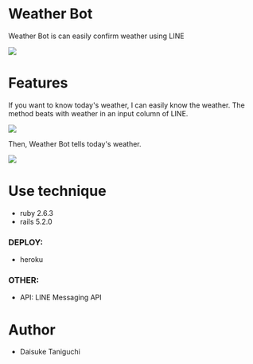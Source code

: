 # Weather Bot

Weather Bot is can easily confirm weather using LINE

<img src="https://user-images.githubusercontent.com/62994067/86517379-74de8000-be63-11ea-9a22-51f6f154ddaf.jpg">

# Features

If you want to know today's weather, I can easily know the weather.
The method beats with weather in an input column of LINE.

<img src="https://user-images.githubusercontent.com/62994067/86517642-73ae5280-be65-11ea-954d-5e96d66b46c8.jpg">

Then, Weather Bot tells today's weather.

<img src="https://user-images.githubusercontent.com/62994067/86517631-6e510800-be65-11ea-9e80-de7344a6c3db.jpg">


# Use technique
* ruby 2.6.3
* rails 5.2.0

### DEPLOY:
* heroku

### OTHER:
* API: LINE Messaging API


# Author
* Daisuke Taniguchi
